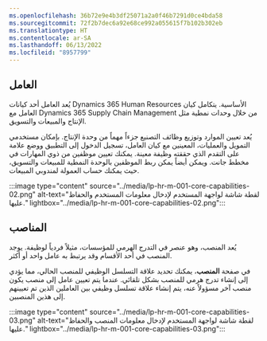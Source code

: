 ```yaml
---
ms.openlocfilehash: 36b72e9e4b3df25071a2a0f46b7291d0ce4bda58
ms.sourcegitcommit: 72f2b7dec6a92e68ce992a055615f7b102b302eb
ms.translationtype: HT
ms.contentlocale: ar-SA
ms.lasthandoff: 06/13/2022
ms.locfileid: "8957799"
---
```

## <a name="worker"></a>العامل

يُعد العامل أحد كيانات Dynamics 365 Human Resources الأساسية. يتكامل كيان العامل مع Dynamics 365 Supply Chain Management من خلال وحدات نمطية مثل الإنتاج والمبيعات والتسويق.

يُعد تعيين الموارد وتوزيع وظائف التصنيع جزءاً مهماً من وحدة الإنتاج. بإمكان مستخدمي التمويل والعمليات، المعينين مع كيان العامل، تسجيل الدخول إلى التطبيق ووضع علامة على التقدم الذي حققته وظيفة معينة. يمكنك تعيين موظفين من ذوي المهارات في مخطط جانت. ويمكن أيضاً يمكن ربط الموظفين بالوحدة النمطية للمبيعات والتسويق، حيث يمكنك حساب العمولة لمندوبي المبيعات.

:::image type="content" source="../media/lp-hr-m-001-core-capabilities-02.png" alt-text="لقطة شاشة لواجهة المستخدم لإدخال معلومات المستخدم والحفاظ عليها." lightbox="../media/lp-hr-m-001-core-capabilities-02.png":::

## <a name="positions"></a>المناصب

يُعد المنصب، وهو عنصر في التدرج الهرمي للمؤسسات، مثيلاً فردياً لوظيفة. يوجد المنصب في أحد الأقسام وقد يرتبط به عامل واحد أو أكثر.

في صفحة **المنصب**، يمكنك تحديد علاقة التسلسل الوظيفي للمنصب الحالي، مما يؤدي إلى إنشاء تدرج هرمي للمنصب بشكل تلقائي. عندما يتم تعيين عامل إلى منصب يكون منصب آخر مسؤولاً عنه، يتم إنشاء علاقة تسلسل وظيفي بين العاملين الذين تم تعيينهم إلى هذين المنصبين.

:::image type="content" source="../media/lp-hr-m-001-core-capabilities-03.png" alt-text="لقطة شاشة لواجهة المستخدم لإدخال معلومات المنصب والحفاظ عليها." lightbox="../media/lp-hr-m-001-core-capabilities-03.png":::

